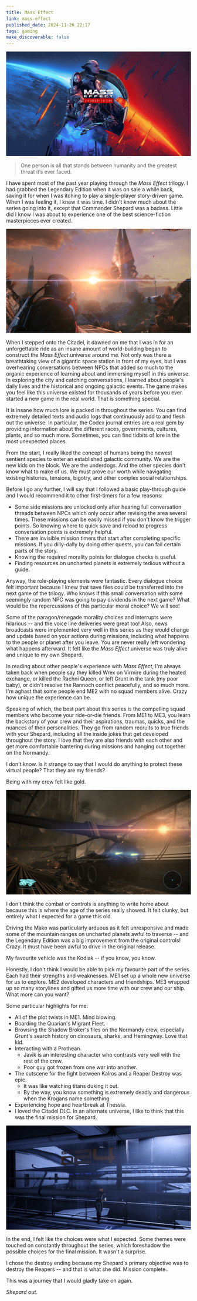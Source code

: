 ```yaml
---
title: Mass Effect
link: mass-effect
published_date: 2024-11-26 22:17
tags: gaming
make_discoverable: false
---
```


![](/images/mass-effect_00.png)

> One person is all that stands between humanity and the greatest threat it’s ever faced. 

I have spent most of the past year playing through the *Mass Effect* trilogy. I had grabbed the Legendary Edition when it was on sale a while back, saving it for when I was itching to play a single-player story-driven game. When I was feeling it, I knew it was time. I didn't know much about the series going into it, except that Commander Shepard was a badass. Little did I know I was about to experience one of the best science-fiction masterpieces ever created.

![](/images/mass-effect_01.png)

When I stepped onto the Citadel, it dawned on me that I was in for an unforgettable ride as an insane amount of world-building began to construct the *Mass Effect* universe around me. Not only was there a breathtaking view of a gigantic space station in front of my eyes, but I was overhearing conversations between NPCs that added so much to the organic experience of learning about and immersing myself in this universe. In exploring the city and catching conversations, I learned about people's daily lives and the historical and ongoing galactic events. The game makes you feel like this universe existed for thousands of years before you ever started a new game in the real world. That is something special.

It is insane how much lore is packed in throughout the series. You can find extremely detailed texts and audio logs that continuously add to and flesh out the universe. In particular, the Codex journal entries are a real gem by  providing information about the different races, governments, cultures, plants, and so much more. Sometimes, you can find tidbits of lore in the most unexpected places.

From the start, I really liked the concept of humans being the newest sentient species to enter an established galactic community. We are the new kids on the block. We are the underdogs. And the other species don't know what to make of us. We must prove our worth while navigating existing histories, tensions, bigotry, and other complex social relationships.

Before I go any further, I will say that I followed a basic play-through guide and I would recommend it to other first-timers for a few reasons:
- Some side missions are unlocked only after hearing full conversation threads between NPCs which only occur after revising the area several times. These missions can be easily missed if you don't know the trigger points. So knowing where to quick save and reload to progress conversation points is extremely helpful.
- There are invisible mission timers that start after completing specific missions. If you dilly-dally by doing other quests, you can fail certain parts of the story.
- Knowing the required morality points for dialogue checks is useful.
- Finding resources on uncharted planets is extremely tedious without a guide.

Anyway, the role-playing elements were fantastic. Every dialogue choice felt important because I knew that save files could be transferred into the next game of the trilogy. Who knows if this small conversation with some seemingly random NPC was going to pay dividends in the next game? What would be the repercussions of this particular moral choice? We will see!

Some of the paragon/renegade morality choices and interrupts were hilarious -- and the voice line deliveries were great too! Also, news broadcasts were implemented very well in this series as they would change and update based on your actions during missions, including what happens to the people or planet after you leave. You are never really left wondering what happens afterward. It felt like the *Mass Effect* universe was truly alive and unique to my own Shepard.

In reading about other people's experience with *Mass Effect*, I'm always taken back when people say they killed Wrex on Virmire during the heated exchange, or killed the Rachni Queen, or left Grunt in the tank (my poor baby), or didn't resolve the Rannoch conflict peacefully, and so much more. I'm aghast that some people end ME2 with no squad members alive. Crazy how unique the experience can be.

Speaking of which, the best part about this series is the compelling squad members who become your ride-or-die friends. From ME1 to ME3, you learn the backstory of your crew and their aspirations, traumas, quicks, and the nuances of their personalities. They go from random recruits to true friends with your Shepard, including all the inside jokes that get developed throughout the story. I love that they are also friends with each other and get more comfortable bantering during missions and hanging out together on the Normandy. 

I don't know. Is it strange to say that I would do anything to protect these virtual people? That they are my friends?

Being with my crew felt like gold.

![](/images/mass-effect_02.png)

I don't think the combat or controls is anything to write home about because this is where the age of the series really showed. It felt clunky, but entirely what I expected for a game this old. 

Driving the Mako was particularly arduous as it felt unresponsive and made some of the mountain ranges on uncharted planets awful to traverse -- and the Legendary Edition was a big improvement from the original controls! Crazy. It must have been awful to drive in the original release. 

My favourite vehicle was the Kodiak -- if you know, you know.

Honestly, I don't think I would be able to pick my favourite part of the series. Each had their strengths and weaknesses. ME1 set up a whole new universe for us to explore. ME2 developed characters and friendships. ME3 wrapped up so many storylines and gifted us more time with our crew and our ship. What more can you want?

Some particular highlights for me:
- All of the plot twists in ME1. Mind blowing.
- Boarding the Quarian's Migrant Fleet.
- Browsing the Shadow Broker's files on the Normandy crew, especially Grunt's search history on dinosaurs, sharks, and Hemingway. Love that kid.
- Interacting with a Prothean. 
  - Javik is an interesting character who contrasts very well with the rest of the crew. 
  - Poor guy got frozen from one war into another.
- The cutscene for the fight between Kalros and a Reaper Destroy was epic.
  - It was like watching titans duking it out. 
  - By the way, you know something is extremely deadly and dangerous when the Krogans name something.
- Experiencing hope and heartbreak at Thessia.
- I loved the Citadel DLC. In an alternate universe, I like to think that this was the final mission for Shepard.

![](/images/mass-effect_03.png)

In the end, I felt like the choices were what I expected. Some themes were touched on constantly throughout the series, which foreshadow the possible choices for the final mission. It wasn't a surprise.

I chose the destroy ending because my Shepard's primary objective was to destroy the Reapers -- and that is what she did. Mission complete..

This was a journey that I would gladly take on again. 

*​Shepard out*. 
